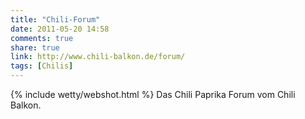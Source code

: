 ```yaml
---
title: "Chili-Forum"
date: 2011-05-20 14:58
comments: true
share: true
link: http://www.chili-balkon.de/forum/
tags: [Chilis]
---
```

{% include wetty/webshot.html %} Das Chili Paprika Forum vom Chili Balkon.
